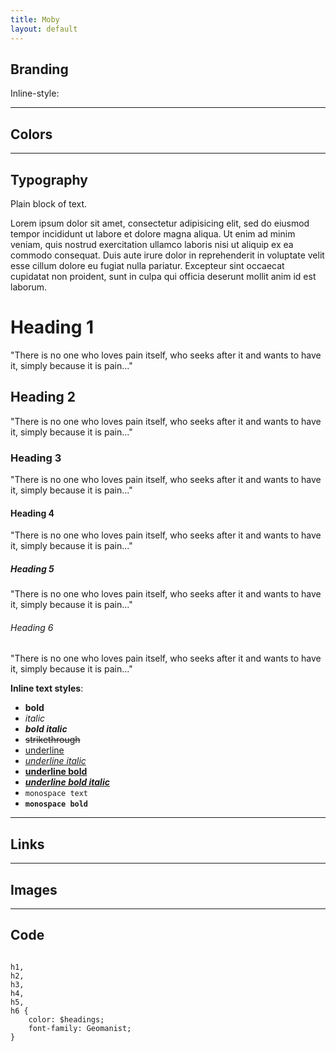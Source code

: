 ```yaml
---
title: Moby
layout: default
---
```


## Branding

Inline-style: 
<!-- ![alt text](/images/moby.svg "Logo Title Text 1") -->

---

## Colors

<div class="swatch swatch-1"></div>
<div class="swatch swatch-2"></div>
<div class="swatch swatch-3"></div>
<div class="swatch swatch-4"></div>
<!-- <div class="swatch swatch-5"></div> -->

<!-- ### Grayscale

<div class="swatch swatch-gray-1"></div>
<div class="swatch swatch-gray-2"></div>
<div class="swatch swatch-gray-3"></div> -->

---

## Typography

Plain block of text.

Lorem ipsum dolor sit amet, consectetur adipisicing elit, sed do eiusmod tempor
incididunt ut labore et dolore magna aliqua. Ut enim ad minim veniam, quis
nostrud exercitation ullamco laboris nisi ut aliquip ex ea commodo consequat.
Duis aute irure dolor in reprehenderit in voluptate velit esse cillum dolore eu
fugiat nulla pariatur. Excepteur sint occaecat cupidatat non proident, sunt in
culpa qui officia deserunt mollit anim id est laborum.

# Heading 1

"There is no one who loves pain itself, who seeks after it and wants to have it, simply because it is pain..."


## Heading 2

"There is no one who loves pain itself, who seeks after it and wants to have it, simply because it is pain..."

### Heading 3


"There is no one who loves pain itself, who seeks after it and wants to have it, simply because it is pain..."

#### Heading 4

"There is no one who loves pain itself, who seeks after it and wants to have it, simply because it is pain..."

##### Heading 5


"There is no one who loves pain itself, who seeks after it and wants to have it, simply because it is pain..."

###### Heading 6


"There is no one who loves pain itself, who seeks after it and wants to have it, simply because it is pain..."

**Inline text styles**:

- **bold**
- _italic_
- ***bold italic***
- ~~strikethrough~~
- <u>underline</u>
- _<u>underline italic</u>_
- **<u>underline bold</u>**
- ***<u>underline bold italic</u>***
- `monospace text`
- **`monospace bold`**

---

## Links


---

## Images

<!-- Here's our logo (hover to see the title text):

Inline-style: 
![alt text](/images/moby.svg "Logo Title Text 1") -->

---

## Code

<code>
h1,
h2,
h3,
h4,
h5,
h6 {
    color: $headings;
    font-family: Geomanist;
}
</code>

     